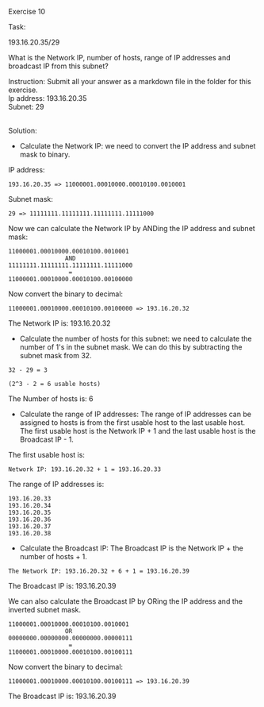 Exercise 10

Task:

193.16.20.35/29

What is the Network IP, number of hosts, range of IP addresses and broadcast IP from this subnet?

Instruction: Submit all your answer as a markdown file in the folder for this exercise.
<br>
Ip address: 193.16.20.35
<br>Subnet: 29

<br>Solution:

- Calculate the Network IP: we need to convert the IP address and subnet mask to binary.

IP address:
```
193.16.20.35 => 11000001.00010000.00010100.0010001
```
Subnet mask:
```
29 => 11111111.11111111.11111111.11111000
```

Now we can calculate the Network IP by ANDing the IP address and subnet mask:
```
11000001.00010000.00010100.0010001
                AND
11111111.11111111.11111111.11111000
                 = 
11000001.00010000.00010100.00100000
```
Now convert the binary to decimal:
```
11000001.00010000.00010100.00100000 => 193.16.20.32
```
The Network IP is: 193.16.20.32

- Calculate the number of hosts for this subnet:
we need to calculate the number of 1's in the subnet mask. We can do this by subtracting the subnet mask from 32.
```
32 - 29 = 3
```
```
(2^3 - 2 = 6 usable hosts) 
```
The Number of hosts is: 6

- Calculate the range of IP addresses: 
The range of IP addresses can be assigned to hosts is from the first usable host to the last usable host. The first usable host is the Network IP + 1 and the last usable host is the Broadcast IP - 1.

The first usable host is: 
```
Network IP: 193.16.20.32 + 1 = 193.16.20.33
```
The range of IP addresses is:
```
193.16.20.33
193.16.20.34
193.16.20.35
193.16.20.36
193.16.20.37
193.16.20.38
```

- Calculate the Broadcast IP:
The Broadcast IP is the Network IP + the number of hosts + 1.
```
The Network IP: 193.16.20.32 + 6 + 1 = 193.16.20.39
```
The Broadcast IP is: 193.16.20.39

We can also calculate the Broadcast IP by ORing the IP address and the inverted subnet mask.
```
11000001.00010000.00010100.0010001
                OR
00000000.00000000.00000000.00000111
                 =
11000001.00010000.00010100.00100111
```
Now convert the binary to decimal:
```
11000001.00010000.00010100.00100111 => 193.16.20.39
```
The Broadcast IP is: 193.16.20.39

[//]: # (end_exercise)
